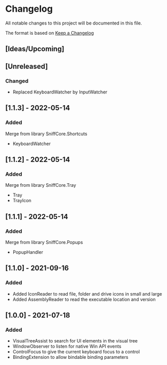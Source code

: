 # Changelog
All notable changes to this project will be documented in this file.

The format is based on [Keep a Changelog](https://keepachangelog.com/en/1.0.0/)

## [Ideas/Upcoming]

## [Unreleased]
### Changed
* Replaced KeyboardWatcher by InputWatcher

## [1.1.3] - 2022-05-14
### Added
Merge from library SniffCore.Shortcuts
* KeyboardWatcher

## [1.1.2] - 2022-05-14
### Added
Merge from library SniffCore.Tray
* Tray
* TrayIcon

## [1.1.1] - 2022-05-14
### Added
Merge from library SniffCore.Popups
* PopupHandler

## [1.1.0] - 2021-09-16
### Added
* Added IconReader to read file, folder and drive icons in small and large
* Added AssemblyReader to read the executable location and version

## [1.0.0] - 2021-07-18
### Added
* VisualTreeAssist to search for UI elements in the visual tree
* WindowObserver to listen for native Win API events
* ControlFocus to give the current keyboard focus to a control
* BindingExtension to allow bindable binding parameters
